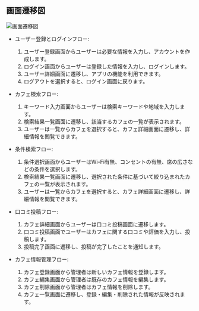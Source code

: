## 画面遷移図

![画面遷移図](https://i.gyazo.com/a11b6196a51319bd236b708f6a1ba25a.png)

- ユーザー登録とログインフロー:
  1. ユーザー登録画面からユーザーは必要な情報を入力し、アカウントを作成します。
  2. ログイン画面からユーザーは登録した情報を入力し、ログインします。
  3. ユーザー詳細画面に遷移し、アプリの機能を利用できます。
  4. ログアウトを選択すると、ログイン画面に戻ります。

- カフェ検索フロー:
  1. キーワード入力画面からユーザーは検索キーワードや地域を入力します。
  2. 検索結果一覧画面に遷移し、該当するカフェの一覧が表示されます。
  3. ユーザーは一覧からカフェを選択すると、カフェ詳細画面に遷移し、詳細情報を閲覧できます。

- 条件検索フロー:
  1. 条件選択画面からユーザーはWi-Fi有無、コンセントの有無、席の広さなどの条件を選択します。
  2. 検索結果一覧画面に遷移し、選択された条件に基づいて絞り込まれたカフェの一覧が表示されます。
  3. ユーザーは一覧からカフェを選択すると、カフェ詳細画面に遷移し、詳細情報を閲覧できます。

- 口コミ投稿フロー:
  1. カフェ詳細画面からユーザーは口コミ投稿画面に遷移します。
  2. 口コミ投稿画面でユーザーはカフェに関する口コミや評価を入力し、投稿します。
  3. 投稿完了画面に遷移し、投稿が完了したことを通知します。

- カフェ情報管理フロー:
  1. カフェ登録画面から管理者は新しいカフェ情報を登録します。
  2. カフェ編集画面から管理者は既存のカフェ情報を編集します。
  3. カフェ削除画面から管理者はカフェ情報を削除します。
  4. カフェ一覧画面に遷移し、登録・編集・削除された情報が反映されます。
